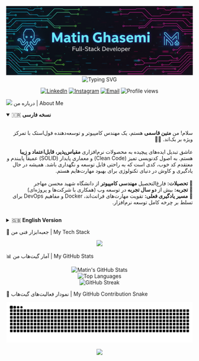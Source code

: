 <div align="center">
<img src="https://raw.githubusercontent.com/matinamking/matinamking/main/banner.png" alt="Matin Ghasemi - Full-Stack Developer Banner">
<br>
<img src="https://readme-typing-svg.vercel.app/api?font=Fira+Code&weight=700&size=28&pause=1000&color=00D2FF&center=true&vCenter=true&width=500&lines=--Welcome+to+my+Digital+Garden+🌱;I'm+a+Full-Stack+Developer;PHP+%7C+Laravel+%7C+Vue.js+Expert" alt="Typing SVG"/>
</div>

<p align="center">
<a href="https://linkedin.com/in/matinamking" target="_blank"><img src="https://img.shields.io/badge/LinkedIn-0077B5?style=for-the-badge&logo=linkedin&logoColor=white" alt="LinkedIn"></a>
<a href="https://instagram.com/matinamking" target="_blank"><img src="https://img.shields.io/badge/Instagram-E4405F?style=for-the-badge&logo=instagram&logoColor=white" alt="Instagram"></a>
<a href="mailto:matin001037@gmail.com" target="_blank"><img src="https://img.shields.io/badge/Email-D14836?style=for-the-badge&logo=gmail&logoColor=white" alt="Email"></a>
<img src="https://komarev.com/ghpvc/?username=matinamking&label=PROFILE%20VIEWS&color=00D2FF&style=for-the-badge" alt="Profile views"/>
</p>

<img src="https://raw.githubusercontent.com/MartinHeinz/MartinHeinz/master/wave.gif" width="25px"> درباره من | About Me
<details open>
<summary>🇮🇷 <strong>نسخه فارسی</strong></summary>
<br/>
<p dir="rtl">
سلام! من <strong>متین قاسمی</strong> هستم، یک مهندس کامپیوتر و توسعه‌دهنده فول‌استک با تمرکز ویژه بر بک‌اند. 👨‍💻
<br><br>
عاشق تبدیل ایده‌های پیچیده به محصولات نرم‌افزاری <strong>مقیاس‌پذیر، قابل‌اعتماد و زیبا</strong> هستم. به اصول کدنویسی تمیز (Clean Code) و معماری پایدار (SOLID) عمیقاً پایبندم و معتقدم کد خوب، کدی است که به راحتی قابل توسعه و نگهداری باشد. همیشه در حال یادگیری و کاوش در دنیای تکنولوژی برای بهبود مهارت‌هایم هستم.
<br/><br/>
🔹 <strong>تحصیلات:</strong> فارغ‌التحصیل <strong>مهندسی کامپیوتر</strong> از دانشگاه شهید محسن مهاجر<br/>
🔹 <strong>تجربه:</strong> بیش از <strong>دو سال تجربه</strong> در توسعه وب (همکاری با شرکت‌ها و پروژه‌ای)<br/>
🔹 <strong>مسیر یادگیری فعلی:</strong> تقویت مهارت‌های فرانت‌اند، Docker و مفاهیم DevOps برای تسلط بر چرخه کامل توسعه نرم‌افزار.
</p>
</details>

<br/>

<details>
<summary>🇬🇧 <strong>English Version</strong></summary>
<br/>
<p align="left">
Hi there! I'm Matin Ghasemi, a Computer Engineer and Full-Stack Developer with a strong focus on the back-end. 👨‍💻
<br><br>
I'm passionate about transforming complex ideas into <strong>scalable, reliable, and elegant</strong> software solutions. As a firm believer in Clean Code principles and SOLID architecture, I'm convinced that good code is both maintainable and extensible. I'm constantly learning and exploring the tech world to enhance my skills.
<br/><br/>
🔹 <strong>Education:</strong> Bachelor's in <strong>Computer Engineering</strong>.<br/>
🔹 <strong>Experience:</strong> Over <strong>2 years of hands-on experience</strong> in web development (corporate and project-based).<br/>
🔹 <strong>Current Learning Path:</strong> Sharpening my front-end skills, diving deeper into <strong>Docker</strong>, and mastering <strong>DevOps</strong> concepts to command the full development lifecycle.
</p>
</details>

🚀 جعبه‌ابزار فنی من | My Tech Stack
<p align="center">
<img src="https://skillicons.dev/icons?i=php,laravel,js,vue,alpinejs,html,css,bootstrap,tailwind,mysql,figma,git,docker,postman&perline=7" />
</p>

📊 آمار گیت‌هاب من | My GitHub Stats
<div align="center">
<img src="https://www.google.com/search?q=https://github-readme-stats-5akro5fep-matins-projects-575a8407.vercel.app/api%3Fusername%3Dmatinamking%26show_icons%3Dtrue%26count_private%3Dtrue%26include_all_commits%3Dtrue%26theme%3Dtokyonight%26border_color%3D00D2FF%26text_color%3D00D2FF%26icon_color%3D00D2FF" alt="Matin's GitHub Stats"/>
<br>
<img src="https://www.google.com/search?q=https://github-readme-stats-5akro5fep-matins-projects-575a8407.vercel.app/api/top-langs/%3Fusername%3Dmatinamking%26layout%3Dcompact%26count_private%3Dtrue%26theme%3Dtokyonight%26border_color%3D00D2FF" alt="Top Languages"/>
<br>
<img src="https://www.google.com/search?q=https://github-readme-streak-stats.herokuapp.com%3Fuser%3Dmatinamking%26theme%3Dtokyonight%26border_color%3D00D2FF" alt="GitHub Streak"/>
</div>

🐍 نمودار فعالیت‌های گیت‌هاب | My GitHub Contribution Snake
<div align="center">
<img src="https://raw.githubusercontent.com/matinamking/matinamking/output/github-contribution-grid-snake-dark.svg" alt="Snake animation">
</div>

<p align="center">
<img src="https://raw.githubusercontent.com/MartinHeinz/MartinHeinz/master/wave.gif" width="30px">
</p>
